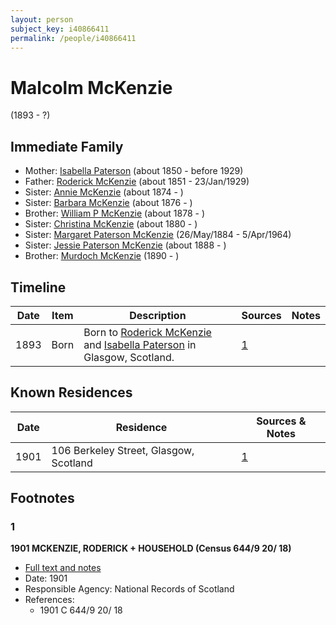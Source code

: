 ```yaml
---
layout: person
subject_key: i40866411
permalink: /people/i40866411
---
```


# Malcolm McKenzie
(1893 - ?)

## Immediate Family

* Mother: [Isabella Paterson](./@24882788@-isabella-paterson-b1850-d1929.md) (about 1850 - before 1929)
* Father: [Roderick McKenzie](./@76793596@-roderick-mckenzie-b1851-d1929-1-23.md) (about 1851 - 23/Jan/1929)
* Sister: [Annie McKenzie](./@80021760@-annie-mckenzie-b1874-d.md) (about 1874 - )
* Sister: [Barbara McKenzie](./@18932462@-barbara-mckenzie-b1876-d.md) (about 1876 - )
* Brother: [William P McKenzie](./@51734912@-william-p-mckenzie-b1878-d.md) (about 1878 - )
* Sister: [Christina McKenzie](./@25915316@-christina-mckenzie-b1880-d.md) (about 1880 - )
* Sister: [Margaret Paterson McKenzie](./@88610293@-margaret-paterson-mckenzie-b1884-5-26-d1964-4-5.md) (26/May/1884 - 5/Apr/1964)
* Sister: [Jessie Paterson McKenzie](./@2043547@-jessie-paterson-mckenzie-b1888-d.md) (about 1888 - )
* Brother: [Murdoch McKenzie](./@99087108@-murdoch-mckenzie-b1890-d.md) (1890 - )

## Timeline

Date | Item | Description | Sources | Notes
---|---|---|---|---
1893 | Born | Born to [Roderick McKenzie](./@76793596@-roderick-mckenzie-b1851-d1929-1-23.md) and [Isabella Paterson](./@24882788@-isabella-paterson-b1850-d1929.md) in Glasgow, Scotland. | [1](#1) | 

## Known Residences

Date | Residence | Sources & Notes
---|---|---
1901 | 106 Berkeley Street, Glasgow, Scotland | [1](#1)

## Footnotes

### 1

**1901 MCKENZIE, RODERICK + HOUSEHOLD (Census 644/9 20/ 18)**

* [Full text and notes](../sources/@62108286@-1901-mckenzie,-roderick-+-household-census-644-9-20-18-.md)
* Date: 1901
* Responsible Agency: National Records of Scotland
* References: 
  * 1901 C 644/9 20/ 18

